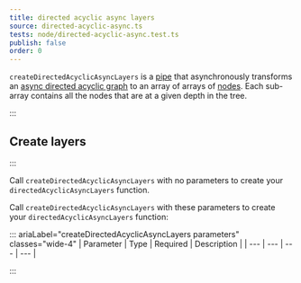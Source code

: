 ```yaml
---
title: directed acyclic async layers
source: directed-acyclic-async.ts
tests: node/directed-acyclic-async.test.ts
publish: false
order: 0
---
```


`createDirectedAcyclicAsyncLayers` is a [pipe](/docs/logic/pipes-overview) that asynchronously transforms an [async directed acyclic graph](/docs/logic/graph-overview#async-graph) to an array of arrays of [nodes](/docs/logic/graph-overview#graph-node-and-edge). Each sub-array contains all the nodes that are at a given depth in the tree.


:::
## Create layers
:::

Call `createDirectedAcyclicAsyncLayers` with no parameters to create your `directedAcyclicAsyncLayers` function.

Call `createDirectedAcyclicAsyncLayers` with these parameters to create your `directedAcyclicAsyncLayers` function:

::: ariaLabel="createDirectedAcyclicAsyncLayers parameters" classes="wide-4"
| Parameter | Type | Required | Description |
| --- | --- | --- | --- |

:::

